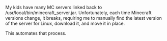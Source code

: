 My kids have many MC servers linked back to /usr/local/bin/minecraft_server.jar. Unfortunately, each time Minecraft versions change, it breaks, requiring me to manually find the latest version of the server for Linux, download it, and move it in place. 

This automates that process.